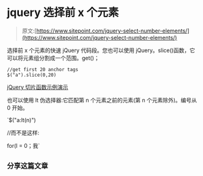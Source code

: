 # jquery 选择前 x 个元素

> 原文:[https://www.sitepoint.com/jquery-select-number-elements/](https://www.sitepoint.com/jquery-select-number-elements/)

选择前 x 个元素的快速 jQuery 代码段。您也可以使用 jQuery。slice()函数，它可以将元素组分割成一个范围。get()；

```
//get first 20 anchor tags
$("a").slice(0,20)
```

[jQuery 切片函数示例演示](http://www.jquery4u.com/function-demos/slice/)

也可以使用 lt 伪选择器:它匹配第 n 个元素之前的元素(第 n 个元素除外)。编号从 0 开始。

 `$("a:lt(n)")

//而不是这样:

for(I = 0；我` 

## `分享这篇文章`